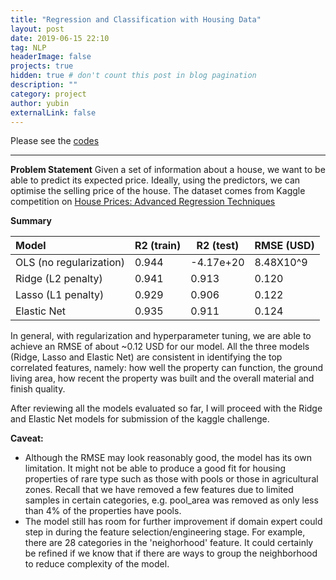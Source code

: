 ```yaml
---
title: "Regression and Classification with Housing Data"
layout: post
date: 2019-06-15 22:10
tag: NLP
headerImage: false
projects: true
hidden: true # don't count this post in blog pagination
description: ""
category: project
author: yubin
externalLink: false
---
```


Please see the [codes](https://github.com/yubin627/ga_projects/tree/master/Project_2)

---

**Problem Statement**
Given a set of information about a house, we want to be able to predict its expected price. Ideally, using the predictors, we can optimise the selling price of the house.
The dataset comes from Kaggle competition on [House Prices: Advanced Regression Techniques](https://www.kaggle.com/c/house-prices-advanced-regression-techniques)


**Summary**

|Model|R2 (train)|R2 (test)|RMSE (USD)|
|:--- | --- | --- | --- | 
|OLS (no regularization)|0.944| -4.17e+20|8.48X10^9|
|Ridge (L2 penalty)|0.941|0.913|0.120|
|Lasso (L1 penalty)|0.929|0.906|0.122|
|Elastic Net|0.935|0.911|0.124|

In general, with regularization and hyperparameter tuning, we are able to achieve an RMSE of about ~0.12 USD for our model. All the three models (Ridge, Lasso and Elastic Net) are consistent in identifying the top correlated features, namely: how well the property can function, the ground living area, how recent the property was built and the overall material and finish quality.


After reviewing all the models evaluated so far, I will proceed with the Ridge and Elastic Net models for submission of the kaggle challenge.

**Caveat:**
- Although the RMSE may look reasonably good, the model has its own limitation. It might not be able to produce a good fit for housing properties of rare type such as those with pools or those in agricultural zones. Recall that we have removed a few features due to limited samples in certain categories, e.g. pool_area was removed as only less than 4% of the properties have pools.
- The model still has room for further improvement if domain expert could step in during the feature selection/engineering stage. For example, there are 28 categories in the 'neighorhood' feature. It could certainly be refined if we know that if there are ways to group the neighborhood to reduce complexity of the model. 

